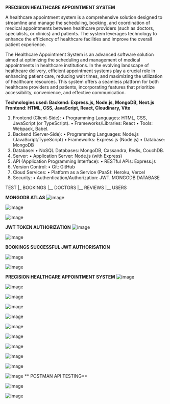 **PRECISION HEALTHCARE APPOINTMENT SYSTEM**

A healthcare appointment system is a comprehensive solution designed to streamline and manage the scheduling, booking, and coordination of medical appointments between
healthcare providers (such as doctors, specialists, or clinics) and patients. The system leverages technology to enhance the efficiency of healthcare facilities and improve the overall patient experience. 

The Healthcare Appointment System is an advanced software solution aimed at optimizing the scheduling and management of medical appointments in healthcare institutions. 
In the evolving landscape of healthcare delivery, efficient appointment systems play a crucial role in enhancing patient care, reducing wait times, and maximizing the 
utilization of healthcare resources. This system offers a seamless platform for both healthcare providers and patients, incorporating features that prioritize accessibility, convenience, 
and effective communication.


**Technologies used:
Backend: Express.js, Node.js, MongoDB, Next.js
Frontend: HTML, CSS, JavaScript, React, Cloudinary, Vite**

1.	Frontend (Client-Side):
•	Programming Languages: HTML, CSS, JavaScript (or TypeScript).
•	Frameworks/Libraries: React 
•	Tools: Webpack, Babel.
2.	Backend (Server-Side):
•	Programming Languages: Node.js (JavaScript/TypeScript)
•	Frameworks: Express.js (Node.js)
•	Database: MongoDB
3.	Database:
•	NoSQL Databases: MongoDB, Cassandra, Redis, CouchDB.
4.	Server:
•	Application Server: Node.js (with Express)
5.	API (Application Programming Interface):
•	RESTful APIs: Express.js
6.	Version Control:
•	Git: GitHub
7.	Cloud Services:
•	Platform as a Service (PaaS): Heroku, Vercel
9.	Security:
•	Authentication/Authorization: JWT.
MONGODB DATABASE

TEST
  |_
      BOOKINGS
  |__
      DOCTORS
  |__
      REVIEWS
  |__
      USERS

**MONGODB ATLAS** 
![image](https://github.com/Vanshika-Pahuja/Precision-Heathcare-Appointment-System/assets/125988598/1e1595d7-31b7-481f-9247-46310785c788)

![image](https://github.com/Vanshika-Pahuja/Precision-Heathcare-Appointment-System/assets/125988598/793ede03-775c-4da5-92e4-050ff94fb758)

![image](https://github.com/Vanshika-Pahuja/Precision-Heathcare-Appointment-System/assets/125988598/9e685088-11c0-4fba-9da6-e7d22d36c39e)


**JWT TOKEN AUTHORIZATION**
![image](https://github.com/Vanshika-Pahuja/Precision-Heathcare-Appointment-System/assets/125988598/8ea380e3-10f0-4bf8-ab9d-336edf2706d5)

![image](https://github.com/Vanshika-Pahuja/Precision-Heathcare-Appointment-System/assets/125988598/fb0b7cb2-b54f-4856-b4b7-5a91af8b6b76)

**BOOKINGS SUCCESSFUL JWT AUTHORISATION**

![image](https://github.com/Vanshika-Pahuja/Precision-Heathcare-Appointment-System/assets/125988598/90f5bd02-9a17-4d2e-ab5b-a92e969c4b07)

![image](https://github.com/Vanshika-Pahuja/Precision-Heathcare-Appointment-System/assets/125988598/041441a4-210c-4f6d-836d-ab49ce14b530)

**PRECISION HEALTHCARE APPOINTMENT SYSTEM**
![image](https://github.com/Vanshika-Pahuja/Precision-Heathcare-Appointment-System/assets/125988598/4b0b5313-a33b-45a8-af69-f05781490580)

![image](https://github.com/Vanshika-Pahuja/Precision-Heathcare-Appointment-System/assets/125988598/531a4fc1-8cfd-4cbe-8a43-63c26d42376f)

![image](https://github.com/Vanshika-Pahuja/Precision-Heathcare-Appointment-System/assets/125988598/7e05f612-8806-46a2-811d-6c26f93ecab8)

![image](https://github.com/Vanshika-Pahuja/Precision-Heathcare-Appointment-System/assets/125988598/0619f12b-b44b-496f-9fbb-ad2427b124d9)

![image](https://github.com/Vanshika-Pahuja/Precision-Heathcare-Appointment-System/assets/125988598/6051e5b3-4781-4b2a-b9aa-1f85d117b8bd)

![image](https://github.com/Vanshika-Pahuja/Precision-Heathcare-Appointment-System/assets/125988598/2d3c0d1d-9a8c-47b8-a535-23bd1948c96a)

![image](https://github.com/Vanshika-Pahuja/Precision-Heathcare-Appointment-System/assets/125988598/dcf39725-c670-4c1e-9c3b-d7ad01b08241)

![image](https://github.com/Vanshika-Pahuja/Precision-Heathcare-Appointment-System/assets/125988598/40245dc4-1ac2-431d-a80d-d945695b4aa1)

![image](https://github.com/Vanshika-Pahuja/Precision-Heathcare-Appointment-System/assets/125988598/06413709-f1cf-4d96-9664-ad2999e1eebc)

![image](https://github.com/Vanshika-Pahuja/Precision-Heathcare-Appointment-System/assets/125988598/9f2a92d7-f508-4319-81d9-a9ba42b75f83)

![image](https://github.com/Vanshika-Pahuja/Precision-Heathcare-Appointment-System/assets/125988598/a108ac1f-56b1-4d67-93be-dec5b75b9661)
**
POSTMAN API TESTING**

![image](https://github.com/Vanshika-Pahuja/Precision-Heathcare-Appointment-System/assets/125988598/dcd0a980-bdf1-4216-86d8-eee9b25b67ac)

![image](https://github.com/Vanshika-Pahuja/Precision-Heathcare-Appointment-System/assets/125988598/1a0e2c4c-e91a-4fc4-95c6-077d495fbac1)
